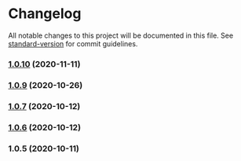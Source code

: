 # Changelog

All notable changes to this project will be documented in this file. See [standard-version](https://github.com/conventional-changelog/standard-version) for commit guidelines.

### [1.0.10](https://github.com/StardustCollective/dag-api-js/compare/v1.0.9...v1.0.10) (2020-11-11)

### [1.0.9](https://github.com/StardustCollective/dag-api-js/compare/v1.0.7...v1.0.9) (2020-10-26)

### [1.0.7](https://github.com/StardustCollective/dag-api-js/compare/v1.0.6...v1.0.7) (2020-10-12)

### [1.0.6](https://github.com/StardustCollective/dag-api-js/compare/v1.0.5...v1.0.6) (2020-10-12)

### 1.0.5 (2020-10-11)
